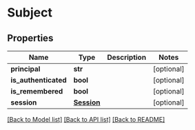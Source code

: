 # Subject

## Properties
Name | Type | Description | Notes
------------ | ------------- | ------------- | -------------
**principal** | **str** |  | [optional] 
**is_authenticated** | **bool** |  | [optional] 
**is_remembered** | **bool** |  | [optional] 
**session** | [**Session**](Session.md) |  | [optional] 

[[Back to Model list]](../README.md#documentation-for-models) [[Back to API list]](../README.md#documentation-for-api-endpoints) [[Back to README]](../README.md)

